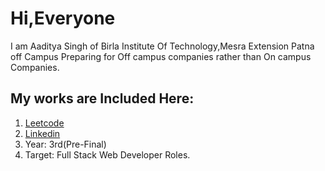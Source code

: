 # Hi,Everyone
   I am Aaditya Singh of Birla Institute Of Technology,Mesra Extension Patna off Campus Preparing for Off campus companies rather than On campus Companies.
## My works are Included Here:
   1. <a href="https://leetcode.com/AADITYA-SINGH497/">Leetcode</a>
   2. <a href="https://www.linkedin.com/in/aadi-singh/">Linkedin </a>
   3. Year: 3rd(Pre-Final)
   4. Target: Full Stack Web Developer Roles. 